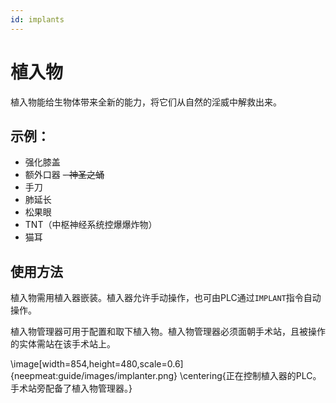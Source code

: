 ```yaml
---
id: implants
---
```

# 植入物

植入物能给生物体带来全新的能力，将它们从自然的淫威中解救出来。

## 示例：

- 强化膝盖
- 额外口器
~~- 神圣之蛹~~
- 手刀
- 肺延长
- 松果眼
- TNT（中枢神经系统控爆爆炸物）
- 猫耳

## 使用方法

植入物需用植入器嵌装。植入器允许手动操作，也可由PLC通过`IMPLANT`指令自动操作。

植入物管理器可用于配置和取下植入物。植入物管理器必须面朝手术站，且被操作的实体需站在该手术站上。

\image[width=854,height=480,scale=0.6]{neepmeat:guide/images/implanter.png}
\centering{正在控制植入器的PLC。手术站旁配备了植入物管理器。}
